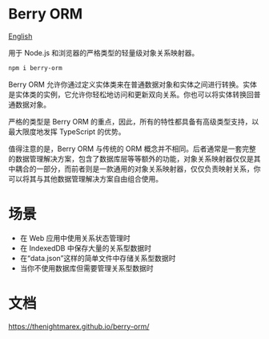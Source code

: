 # Berry ORM

[English](./README.md)

用于 Node.js 和浏览器的严格类型的轻量级对象关系映射器。

```sh
npm i berry-orm
```

Berry ORM 允许你通过定义实体类来在普通数据对象和实体之间进行转换。实体是实体类的实例，它允许你轻松地访问和更新双向关系。你也可以将实体转换回普通数据对象。

严格的类型是 Berry ORM 的重点，因此，所有的特性都具备有高级类型支持，以最大限度地发挥 TypeScript 的优势。

值得注意的是，Berry ORM 与传统的 ORM 概念并不相同。后者通常是一套完整的数据管理解决方案，包含了数据库层等等额外的功能，对象关系映射器仅仅是其中耦合的一部分，而前者则是一款通用的对象关系映射器，仅仅负责映射关系，你可以将其与其他数据管理解决方案自由组合使用。

# 场景

- 在 Web 应用中使用关系状态管理时
- 在 IndexedDB 中保存大量的关系型数据时
- 在“data.json”这样的简单文件中存储关系型数据时
- 当你不使用数据库但需要管理关系型数据时

# 文档

https://thenightmarex.github.io/berry-orm/
